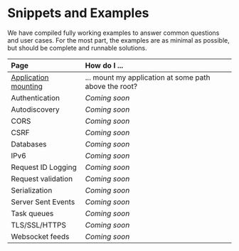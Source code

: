 # Snippets and Examples

We have compiled fully working examples to answer common questions and user cases. For the most part, the examples are as minimal as possible, but should be complete and runnable solutions.

| Page | How do I ... |
|:-----|:------------|
| [Application mounting](./mounting.md) | ... mount my application at some path above the root? |
| Authentication | *Coming soon* |
| Autodiscovery | *Coming soon* |
| CORS | *Coming soon* |
| CSRF | *Coming soon* |
| Databases | *Coming soon* |
| IPv6 | *Coming soon* |
| Request ID Logging | *Coming soon* |
| Request validation | *Coming soon* |
| Serialization | *Coming soon* |
| Server Sent Events | *Coming soon* |
| Task queues | *Coming soon* |
| TLS/SSL/HTTPS | *Coming soon* |
| Websocket feeds | *Coming soon* |

